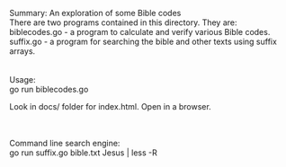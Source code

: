 Summary: An exploration of some Bible codes<br>
There are two programs contained in this directory.  They are:<br>
biblecodes.go - a program to calculate and verify various Bible codes.<br>
suffix.go  - a program for searching the bible and other texts using suffix arrays.<br>
<br>
<br>
Usage:<br>
go run biblecodes.go <br> 

Look in docs/ folder for index.html.  Open in a browser.<br>

<br>
<br>
Command line search engine:<br>
	go run suffix.go bible.txt Jesus | less -R <br>
<br>
<br>
<br>
